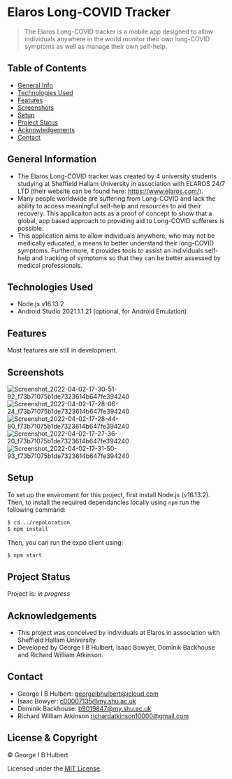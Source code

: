 # Elaros Long-COVID Tracker

> The Elaros Long-COVID tracker is a mobile app designed to allow individuals anywhere in the world monitor their own long-COVID symptoms as well as manage their own self-help.

## Table of Contents

- [General Info](#general-information)
- [Technologies Used](#technologies-used)
- [Features](#features)
- [Screenshots](#screenshots)
- [Setup](#setup)
- [Project Status](#project-status)
- [Acknowledgements](#acknowledgements)
- [Contact](#contact)
<!-- * [License](#license) -->

## General Information

- The Elaros Long-COVID tracker was created by 4 university students studying at Sheffield Hallam University in association with ELAROS 24/7 LTD (their website can be found here: https://www.elaros.com/).
- Many people worldwide are suffering from Long-COVID and lack the ability to access meaningful self-help and resources to aid their recovery. This applicaiton acts as a proof of concept to show that a global, app based approach to providing aid to Long-COVID sufferers is possible.
- This application aims to allow individuals anywhere, who may not be medically educated, a means to better understand their long-COVID symptoms. Furthermore, it provides tools to assist an individuals self-help and tracking of symptoms so that they can be better assessed by medical professionals.

## Technologies Used

- Node.js v16.13.2
- Android Studio 2021.1.1.21 (optional, for Android Emulation)

## Features

Most features are still in development.

## Screenshots

![Screenshot_2022-04-02-17-30-51-92_f73b71075b1de7323614b647fe394240](https://user-images.githubusercontent.com/72026233/161430807-2b2a7cf4-be89-47e7-86e6-1944f4190a84.jpg)
![Screenshot_2022-04-02-17-28-06-24_f73b71075b1de7323614b647fe394240](https://user-images.githubusercontent.com/72026233/161430817-2372dd79-b6f5-42c8-a924-7fe51e8219c2.jpg)
![Screenshot_2022-04-02-17-28-44-80_f73b71075b1de7323614b647fe394240](https://user-images.githubusercontent.com/72026233/161430819-9ab7e0c2-4075-4576-9795-725893924319.jpg)
![Screenshot_2022-04-02-17-27-36-20_f73b71075b1de7323614b647fe394240](https://user-images.githubusercontent.com/72026233/161430821-62686aeb-ba9c-445f-a5e7-a3304a9c3e0a.jpg)
![Screenshot_2022-04-02-17-31-50-93_f73b71075b1de7323614b647fe394240](https://user-images.githubusercontent.com/72026233/161430828-6cad5c87-a9bd-42b0-ad2d-8ef74ed0fe3b.jpg)

## Setup

To set up the enviroment for this project, first install Node.js (v16.13.2). Then, to install the required dependancies locally using `npm` run the following command:

```bash
$ cd ../repoLocation
$ npm install
```

Then, you can run the expo client using:

```bash
$ npm start
```

## Project Status

Project is: _in progress_

## Acknowledgements

- This project was conceived by individuals at Elaros in association with Sheffield Hallam University
- Developed by George I B Hulbert, Isaac Bowyer, Dominik Backhouse and Richard William Atkinson.

## Contact

- George I B Hulbert: <georgeibhulbert@icloud.com>
- Isaac Bowyer: <c00007135@my.shu.ac.uk>
- Dominik Backhouse: <b9019847@my.shu.ac.uk>
- Richard William Atkinson <richardatkinson10000@gmail.com>

## License & Copyright

© George I B Hulbert


Licensed under the [MIT License](LICENSE).
